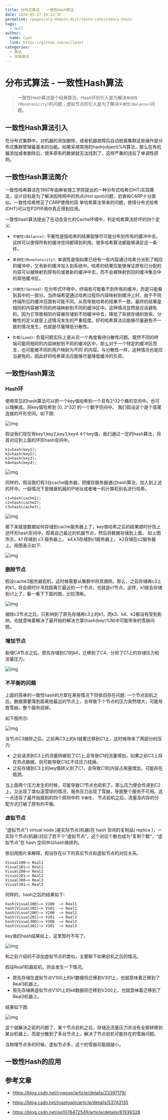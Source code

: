 ```yaml
---
title: 分布式算法 - 一致性Hash算法
date: 2024-05-27 18:12:32
permalink: /pages/alg-domain-distribute-consistency-hash/
tags: 
  - null
author: 
  name: Cyan
  link: https://github.com/willpast
categories: 
  - 算法
  - 领域算法
---
```

# 分布式算法 - 一致性Hash算法

>
> 一致性Hash算法是个经典算法，Hash环的引入是为解决`单调性(Monotonicity)`的问题；虚拟节点的引入是为了解决`平衡性(Balance)`问题。
 
## 一致性Hash算法引入

在分布式集群中，对机器的添加删除，或者机器故障后自动脱离集群这些操作是分布式集群管理最基本的功能。如果采用常用的hash(object)%N算法，那么在有机器添加或者删除后，很多原有的数据就无法找到了，这样严重的违反了单调性原则。

## 一致性Hash算法简介

一致性哈希算法在1997年由麻省理工学院提出的一种分布式哈希(DHT)实现算法，设计目标是为了解决因特网中的热点(Hot
spot)问题，初衷和CARP十分类似。一致性哈希修正了CARP使用的简 单哈希算法带来的问题，使得分布式哈希(DHT)可以在P2P环境中真正得到应用。

一致性hash算法提出了在动态变化的Cache环境中，判定哈希算法好坏的四个定义:

  * `平衡性(Balance)`: 平衡性是指哈希的结果能够尽可能分布到所有的缓冲中去，这样可以使得所有的缓冲空间都得到利用。很多哈希算法都能够满足这一条件。

  * `单调性(Monotonicity)`: 单调性是指如果已经有一些内容通过哈希分派到了相应的缓冲中，又有新的缓冲加入到系统中。哈希的结果应能够保证原有已分配的内容可以被映射到原有的或者新的缓冲中去，而不会被映射到旧的缓冲集合中的其他缓冲区。

  * `分散性(Spread)`: 在分布式环境中，终端有可能看不到所有的缓冲，而是只能看到其中的一部分。当终端希望通过哈希过程将内容映射到缓冲上时，由于不同终端所见的缓冲范围有可能不同，从而导致哈希的结果不一致，最终的结果是相同的内容被不同的终端映射到不同的缓冲区中。这种情况显然是应该避免的，因为它导致相同内容被存储到不同缓冲中去，降低了系统存储的效率。分散性的定义就是上述情况发生的严重程度。好的哈希算法应能够尽量避免不一致的情况发生，也就是尽量降低分散性。

  * `负载(Load)`: 负载问题实际上是从另一个角度看待分散性问题。既然不同的终端可能将相同的内容映射到不同的缓冲区中，那么对于一个特定的缓冲区而言，也可能被不同的用户映射为不同 的内容。与分散性一样，这种情况也是应当避免的，因此好的哈希算法应能够尽量降低缓冲的负荷。

## 一致性Hash算法

### Hash环

使用常见的hash算法可以把一个key值哈希到一个具有2^32个桶的空间中。也可以理解成，将key值哈希到 [0, 2^32) 的一个数字空间中。
我们假设这个是个首尾连接的环形空间。如下图:

![img](https://cdn.jsdelivr.net/gh/willpast/image/blog/ka_java/alg-dist-hash-1.jpg)

假设我们现在有key1,key2,key3,key4 4个key值，我们通过一定的hash算法，将其对应到上面的环形hash空间中。

    
    
    k1=hash(key1);
    k2=hash(key2);
    k3=hash(key3);
    k4=hash(key4);
    

![img](https://cdn.jsdelivr.net/gh/willpast/image/blog/ka_java/alg-dist-hash-2.jpg)

同样的，假设我们有3台cache服务器，把缓存服务器通过hash算法，加入到上述的环中。一般情况下是根据机器的IP地址或者唯一的计算机别名进行哈希。

    
    
    c1=hash(cache1);
    c2=hash(cache2);
    c3=hash(cache3);
    

![img](https://cdn.jsdelivr.net/gh/willpast/image/blog/ka_java/alg-dist-hash-3.jpg)

接下来就是数据如何存储到cache服务器上了，key值哈希之后的结果顺时针找上述环形hash空间中，距离自己最近的机器节点，然后将数据存储到上面，
如上图所示，k1 存储到 c3 服务器上， k4,k3存储到c1服务器上， k2存储在c2服务器上。用图表示如下:

![img](https://cdn.jsdelivr.net/gh/willpast/image/blog/ka_java/alg-dist-hash-4.jpg)

### 删除节点

假设cache3服务器宕机，这时候需要从集群中将其摘除。那么，之前存储再c3上的k1，将会顺时针寻找距离它最近的一个节点，也就是c1节点，这样，k1就会存储到c1上了，看一看下下面的图，比较清晰。

![img](https://cdn.jsdelivr.net/gh/willpast/image/blog/ka_java/alg-dist-hash-5.jpg)

摘除c3节点之后，只影响到了原先存储再c3上的k1，而k3、k4、k2都没有受到影响，也就意味着解决了最开始的解决方案(hash(key)%N)中可能带来的雪崩问题。

### 增加节点

新增C4节点之后，原先存储到C1的k4，迁移到了C4，分担了C1上的存储压力和流量压力。

![img](https://cdn.jsdelivr.net/gh/willpast/image/blog/ka_java/alg-dist-hash-6.jpg)

### 不平衡的问题

上面的简单的一致性hash的方案在某些情况下但依旧存在问题:
一个节点宕机之后，数据需要落到距离他最近的节点上，会导致下个节点的压力突然增大，可能导致雪崩，整个服务挂掉。

如下图所示:

![img](https://cdn.jsdelivr.net/gh/willpast/image/blog/ka_java/alg-dist-hash-7.jpg)

当节点C3摘除之后，之前再C3上的k1就要迁移到C1上，这时候带来了两部分的压力:

  * 之前请求到C3上的流量转嫁到了C1上,会导致C1的流量增加，如果之前C3上存在热点数据，则可能导致C1扛不住压力挂掉。
  * 之前存储到C3上的key值转义到了C1，会导致C1的内容占用量增加，可能存在瓶颈。

当上面两个压力发生的时候，可能导致C1节点也宕机了。那么压力便会传递到C2上，又出现了类似滚雪球的情况，服务压力出现了雪崩，导致整个服务不可用。这一点违背了最开始提到的四个原则中的
`平衡性`， 节点宕机之后，流量及内存的分配方式打破了原有的平衡。

### 虚拟节点

“虚拟节点”( virtual node )是实际节点(机器)在 hash 空间的复制品( replica
)，一实际个节点(机器)对应了若干个“虚拟节点”，这个对应个数也成为“复制个数”，“虚拟节点”在 hash 空间中以hash值排列。

依旧用图片来解释，假设存在以下的真实节点和虚拟节点的对应关系。

    
    
    Visual100—> Real1
    Visual101—> Real1
    Visual200—> Real2
    Visual201—> Real2
    Visual300—> Real3
    Visual301—> Real3
    

同样的，hash之后的结果如下:

    
    
    hash(Visual100)—> V100  —> Real1
    hash(Visual101)—> V101  —> Real1
    hash(Visual200)—> V200  —> Real2
    hash(Visual201)—> V201  —> Real2
    hash(Visual300)—> V300  —> Real3
    hash(Visual301)—> V301  —> Real3
    

key值的hash结果如上，这里暂时不写了。

![img](https://cdn.jsdelivr.net/gh/willpast/image/blog/ka_java/alg-dist-hash-8.jpg)

和之前介绍的不添加虚拟节点的类似，主要聊下如果宕机之后的情况。

假设Real1机器宕机，则会发生一下情况。

  * 原先存储在虚拟节点V100上的k1数据将迁移到V301上，也就意味着迁移到了Real3机器上。
  * 原先存储再虚拟节点V101上的k4数据将迁移到V200上，也就意味着迁移到了Real2机器上。

结果如下图:

![img](https://cdn.jsdelivr.net/gh/willpast/image/blog/ka_java/alg-dist-hash-9.png)

这个就解决之前的问题了，某个节点宕机之后，存储及流量压力并没有全部转移到某台机器上，而是分散到了多台节点上。解决了节点宕机可能存在的雪崩问题。

当物理节点多的时候，虚拟节点多，这个的雪崩可能就越小。

## 一致性Hash的应用

## 参考文章

  * https://blog.csdn.net/cywosp/article/details/23397179/

  * https://blog.csdn.net/losetowin/article/details/53743135

  * https://blog.csdn.net/qq1076472549/article/details/81939328

 
